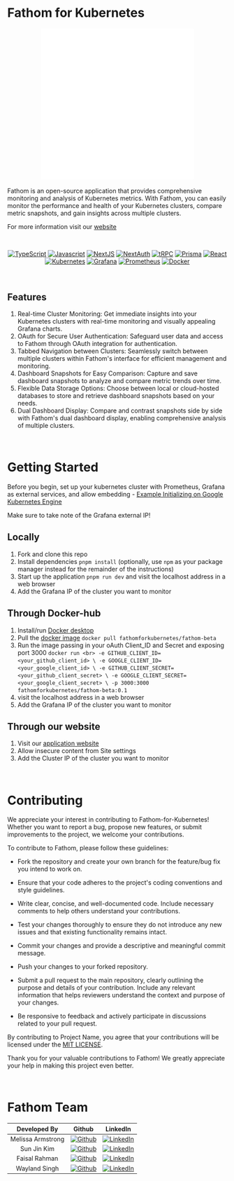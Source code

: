 # Fathom for Kubernetes



<p align="center">
  <img width="350" src="./public/fathom-full-white.png">
</p>


Fathom is an open-source application that provides comprehensive monitoring and analysis of Kubernetes metrics. With Fathom, you can easily monitor the performance and health of your Kubernetes clusters, compare metric snapshots, and gain insights across multiple clusters.

For more information visit our [website](https://www.fathom.nyc)

<br/>

<div align="center">

[![TypeScript](https://img.shields.io/badge/typescript-%23007ACC.svg?style=for-the-badge&logo=typescript&logoColor=white)](https://www.typescriptlang.org/)
[![Javascript](https://img.shields.io/badge/javascript-%23323330.svg?style=for-the-badge&logo=javascript&logoColor=%23F7DF1E)](https://www.javascript.com/)
[![NextJS](https://img.shields.io/badge/next.js-000000?style=for-the-badge&logo=nextdotjs&logoColor=white)](https://nextjs.org/)
[![NextAuth](https://img.shields.io/badge/NextAuth-%23F05033.svg?style=for-the-badge&logo=nextdotjs&logoColor=white)](https://next-auth.js.org/)
[![tRPC](https://img.shields.io/badge/trpc-%235755d9.svg?style=for-the-badge&logo=trpc&logoColor=white)](https://trpc.io/)
[![Prisma](https://img.shields.io/badge/Prisma-%233b3e44?style=for-the-badge&logo=prisma&logoColor=white)](https://www.prisma.io/)
[![React](https://img.shields.io/badge/react-%2320232a.svg?style=for-the-badge&logo=react&logoColor=%2361DAFB)](https://reactjs.org/)
[![Kubernetes](https://img.shields.io/badge/kubernetes-%23326ce5.svg?style=for-the-badge&logo=kubernetes&logoColor=white)](https://kubernetes.io/)
[![Grafana](https://img.shields.io/badge/grafana-%23F46800.svg?style=for-the-badge&logo=grafana&logoColor=white)](https://grafana.com/)
[![Prometheus](https://img.shields.io/badge/Prometheus-E6522C?style=for-the-badge&logo=Prometheus&logoColor=white)](https://prometheus.io/)
[![Docker](https://img.shields.io/badge/docker-%230db7ed.svg?style=for-the-badge&logo=docker&logoColor=white)](https://www.docker.com/)


</div>

<br/>

## Features
1. Real-time Cluster Monitoring: Get immediate insights into your Kubernetes clusters with real-time monitoring and visually appealing Grafana charts.
2. OAuth for Secure User Authentication: Safeguard user data and access to Fathom through OAuth integration for authentication.
3. Tabbed Navigation between Clusters: Seamlessly switch between multiple clusters within Fathom's interface for efficient management and monitoring.
4. Dashboard Snapshots for Easy Comparison: Capture and save dashboard snapshots to analyze and compare metric trends over time.
5. Flexible Data Storage Options: Choose between local or cloud-hosted databases to store and retrieve dashboard snapshots based on your needs.
6. Dual Dashboard Display: Compare and contrast snapshots side by side with Fathom's dual dashboard display, enabling comprehensive analysis of multiple clusters.


<br/>

# Getting Started

Before you begin, set up your kubernetes cluster with Prometheus, Grafana as external services, and allow embedding - [Example Initializing on Google Kubernetes Engine](https://github.com/oslabs-beta/Fathom/blob/dev/clusterSetup.md) 

Make sure to take note of the Grafana external IP!


## Locally
1. Fork and clone this repo
2. Install dependencies `pnpm install` (optionally, use `npm` as your package manager instead for the remainder of the instructions)
3. Start up the application `pnpm run dev` and visit the localhost address in a web browser
4. Add the Grafana IP of the cluster you want to monitor

## Through Docker-hub
1. Install/run [Docker desktop](https://www.docker.com/products/docker-desktop/)
2. Pull the [docker image](https://hub.docker.com/r/fathomforkubernetes/fathom-beta) `docker pull fathomforkubernetes/fathom-beta`
3. Run the image passing in your oAuth Client_ID and Secret and exposing port 3000 `docker run <br> -e GITHUB_CLIENT_ID=<your_github_client_id> \ -e GOOGLE_CLIENT_ID=<your_google_client_id> \ -e GITHUB_CLIENT_SECRET=<your_github_client_secret> \ -e GOOGLE_CLIENT_SECRET=<your_google_client_secret> \ -p 3000:3000 fathomforkubernetes/fathom-beta:0.1`
4. visit the localhost address in a web browser
5. Add the Grafana IP of the cluster you want to monitor

## Through our website
1. Visit our [application website](https://www.fathom.watch/)
2. Allow insecure content from Site settings
3. Add the Cluster IP of the cluster you want to monitor


<br/>

# Contributing
We appreciate your interest in contributing to Fathom-for-Kubernetes! Whether you want to report a bug, propose new features, or submit improvements to the project, we welcome your contributions.

To contribute to Fathom, please follow these guidelines:

- Fork the repository and create your own branch for the feature/bug fix you intend to work on.

- Ensure that your code adheres to the project's coding conventions and style guidelines.

- Write clear, concise, and well-documented code. Include necessary comments to help others understand your contributions.

- Test your changes thoroughly to ensure they do not introduce any new issues and that existing functionality remains intact.

- Commit your changes and provide a descriptive and meaningful commit message.

- Push your changes to your forked repository.

- Submit a pull request to the main repository, clearly outlining the purpose and details of your contribution. Include any relevant information that helps reviewers understand the context and purpose of your changes.

- Be responsive to feedback and actively participate in discussions related to your pull request.

By contributing to Project Name, you agree that your contributions will be licensed under the [MIT LICENSE](License).

Thank you for your valuable contributions to Fathom! We greatly appreciate your help in making this project even better.


<br/>

# Fathom Team
| Developed By       | Github          | LinkedIn        |
| :------------------: | :-------------: | :-------------: |
| Melissa Armstrong | [![Github](https://img.shields.io/badge/github-%23121011.svg?style=for-the-badge&logo=github&logoColor=white)](https://github.com/mkarmstr) | [![LinkedIn](https://img.shields.io/badge/LinkedIn-%230077B5.svg?logo=linkedin&logoColor=white)](https://www.linkedin.com/in/mkarmstr/) |
| Sun Jin Kim | [![Github](https://img.shields.io/badge/github-%23121011.svg?style=for-the-badge&logo=github&logoColor=white)](https://github.com/sjin-k) | [![LinkedIn](https://img.shields.io/badge/LinkedIn-%230077B5.svg?logo=linkedin&logoColor=white)](https://www.linkedin.com/) |
| Faisal Rahman | [![Github](https://img.shields.io/badge/github-%23121011.svg?style=for-the-badge&logo=github&logoColor=white)](https://github.com/fairahman) | [![LinkedIn](https://img.shields.io/badge/LinkedIn-%230077B5.svg?logo=linkedin&logoColor=white)](https://www.linkedin.com/in/faisal-rahman-348a22203/) |
| Wayland Singh | [![Github](https://img.shields.io/badge/github-%23121011.svg?style=for-the-badge&logo=github&logoColor=white)](https://github.com/waylandsingh) | [![LinkedIn](https://img.shields.io/badge/LinkedIn-%230077B5.svg?logo=linkedin&logoColor=white)](https://www.linkedin.com/in/wayland-singh/) |
